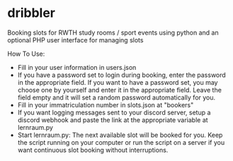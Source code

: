 # dribbler
Booking slots for RWTH study rooms / sport events using python and an optional PHP user interface for managing slots

How To Use:
- Fill in your user information in users.json
- If you have a password set to login during booking, enter the password in the appropriate field. If you want to have a password set, you may choose one by yourself and enter it in the appropriate field. Leave the field empty and it will set a random password automatically for you.
- Fill in your immatriculation number in slots.json at "bookers"
- If you want logging messages sent to your discord server, setup a discord webhook and paste the link at the appropriate variable at lernraum.py
- Start lernraum.py: The next available slot will be booked for you. Keep the script running on your computer or run the script on a server if you want continuous slot booking without interruptions.
